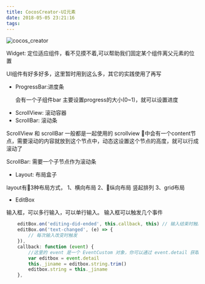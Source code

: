 ```yaml
---
title: CocosCreator-UI元素
date: 2018-05-05 23:21:16
tags:
---
```

![cocos_creator](/assets/cocos_creator.jpg)

Widget: 定位适应组件，看不见摸不着,可以帮助我们固定某个组件离父元素的位置

UI组件有好多好多，这里暂时用到这么多，其它的实践使用了再写

+ ProgressBar:进度条

  会有一个子组件bar
  主要设置progress的大小(0~1)，就可以设置进度

<!-- more -->
+ ScrollView: 滚动容器
+ ScrollBar: 滚动条

ScrollView 和 scrollBar 一般都是一起使用的
scrollview 中会有一个content节点，需要滚动的内容就放到这个节点中，动态这设置这个节点的高度，就可以行成滚动了

ScrollBar: 需要一个子节点作为滚动条

+ Layout: 布局盒子

layout有3种布局方式，
1、横向布局
2、纵向布局  竖起排列
3、grid布局

+ EditBox

输入框，可以多行输入，可以单行输入。
输入框可以触发几个事件
```js
    editBox.on('editing-did-ended', this.callback, this) // 输入结束时触发
    editBox.on('text-changed', (e) => {
        // 每次输入改变时触发
    }),
    callback: function (event) {
        //这里的 event 是一个 EventCustom 对象，你可以通过 event.detail 获取 EditBox 组件
        var editbox = event.detail
        this._jiname = editbox.string.trim()
        editbox.string = this._jiname
    },
```